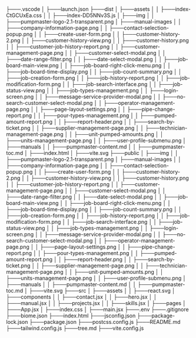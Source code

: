 ├───.vscode
│   ├───launch.json
├───dist
│   ├───assets
│   │   ├───index-CtGCUxEa.css
│   │   ├───index-DD5NNv3S.js
│   ├───img
│   │   ├───pumpmaster-logo-2.1-transparent.png
│   ├───manual-images
│   │   ├───company-information-page.png
│   │   ├───contact-selection-popup.png
│   │   ├───create-user-form.png
│   │   ├───customer-history-2.png
│   │   ├───customer-history-view.png
│   │   ├───customer-history.png
│   │   ├───customer-job-history-report.png
│   │   ├───customer-management-page.png
│   │   ├───customer-select-modal.png
│   │   ├───date-range-filter.png
│   │   ├───date-select-modal.png
│   │   ├───job-board-main-view.png
│   │   ├───job-board-right-click-menu.png
│   │   ├───job-board-time-display.png
│   │   ├───job-count-summary.png
│   │   ├───job-creation-form.png
│   │   ├───job-history-report.png
│   │   ├───job-modification-form.png
│   │   ├───job-search-interface.png
│   │   ├───job-status-view.png
│   │   ├───job-types-management.png
│   │   ├───login-screen.png
│   │   ├───message-service-provider-modal.png
│   │   ├───no-search-customer-select-modal.png
│   │   ├───operator-management-page.png
│   │   ├───page-layout-settings.png
│   │   ├───pipe-change-report.png
│   │   ├───pour-types-management.png
│   │   ├───pumped-amount-report.png
│   │   ├───report-header.png
│   │   ├───search-by-ticket.png
│   │   ├───supplier-management-page.png
│   │   ├───technician-management-page.png
│   │   ├───unit-pumped-amounts.png
│   │   ├───units-management-page.png
│   │   ├───user-profile-submenu.png
│   ├───manuals
│   │   ├───pumpmaster-content.md
│   │   ├───pumpmaster-toc.md
│   ├───index.html
│   ├───vite.svg
├───public
│   ├───img
│   │   ├───pumpmaster-logo-2.1-transparent.png
│   ├───manual-images
│   │   ├───company-information-page.png
│   │   ├───contact-selection-popup.png
│   │   ├───create-user-form.png
│   │   ├───customer-history-2.png
│   │   ├───customer-history-view.png
│   │   ├───customer-history.png
│   │   ├───customer-job-history-report.png
│   │   ├───customer-management-page.png
│   │   ├───customer-select-modal.png
│   │   ├───date-range-filter.png
│   │   ├───date-select-modal.png
│   │   ├───job-board-main-view.png
│   │   ├───job-board-right-click-menu.png
│   │   ├───job-board-time-display.png
│   │   ├───job-count-summary.png
│   │   ├───job-creation-form.png
│   │   ├───job-history-report.png
│   │   ├───job-modification-form.png
│   │   ├───job-search-interface.png
│   │   ├───job-status-view.png
│   │   ├───job-types-management.png
│   │   ├───login-screen.png
│   │   ├───message-service-provider-modal.png
│   │   ├───no-search-customer-select-modal.png
│   │   ├───operator-management-page.png
│   │   ├───page-layout-settings.png
│   │   ├───pipe-change-report.png
│   │   ├───pour-types-management.png
│   │   ├───pumped-amount-report.png
│   │   ├───report-header.png
│   │   ├───search-by-ticket.png
│   │   ├───supplier-management-page.png
│   │   ├───technician-management-page.png
│   │   ├───unit-pumped-amounts.png
│   │   ├───units-management-page.png
│   │   ├───user-profile-submenu.png
│   ├───manuals
│   │   ├───pumpmaster-content.md
│   │   ├───pumpmaster-toc.md
│   ├───vite.svg
├───src
│   ├───assets
│   │   ├───react.svg
│   ├───components
│   │   ├───contact.jsx
│   │   ├───hero.jsx
│   │   ├───manual.jsx
│   │   ├───projects.jsx
│   │   ├───skills.jsx
│   ├───pages
│   ├───App.jsx
│   ├───index.css
│   ├───main.jsx
├───.env
├───.gitignore
├───biome.json
├───index.html
├───jsconfig.json
├───package-lock.json
├───package.json
├───postcss.config.js
├───README.md
├───tailwind.config.js
├───tree.md
├───vite.config.js

